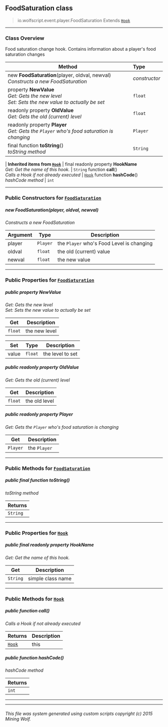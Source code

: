 ## FoodSaturation __class__

>io.wolfscript.event.player.FoodSaturation
>Extends [`Hook`](../../hook/Hook.md)

---

### Class Overview

Food saturation change hook. Contains information about a player's food saturation changes

Method | Type   
--- | :--- 
new __FoodSaturation__(player, oldval, newval) <br> _Constructs a new FoodSaturation_ | _constructor_
  property __NewValue__ <br> _Get: Gets the new level<br>Set: Sets the new value to actually be set_ | `float`
 readonly property __OldValue__ <br> _Get: Gets the old (current) level_ | `float`
 readonly property __Player__ <br> _Get: Gets the `Player` who's food saturation is changing_ | `Player`
final function __toString__() <br> _toString method_ | `String`
 |
__Inherited items from [`Hook`](../../hook/Hook.md)__ |
final readonly property __HookName__ <br> _Get: Get the name of this hook._ | `String`
 function __call__() <br> _Calls a Hook if not already executed_ | [`Hook`](../../hook/Hook.md)
 function __hashCode__() <br> _hashCode method_ | `int`





---

### Public Constructors for [`FoodSaturation`](FoodSaturation.md)

##### <a id='foodsaturation'></a>new __FoodSaturation__(player, oldval, newval) 

_Constructs a new FoodSaturation_

Argument | Type | Description  
--- | --- | --- 
player | `Player` | the `Player` who's Food Level is changing
oldval | `float` | the old (current) value
newval | `float` | the new value

---

### Public Properties for [`FoodSaturation`](FoodSaturation.md)

##### <a id='newvalue'></a>public   property __NewValue__

_Get: Gets the new level<br>Set: Sets the new value to actually be set_

Get | Description
--- | --- 
`float` | the new level

Set | Type | Description  
--- | --- | --- 
value | `float` | the level to set


##### <a id='oldvalue'></a>public  readonly property __OldValue__

_Get: Gets the old (current) level_

Get | Description
--- | --- 
`float` | the old level



##### <a id='player'></a>public  readonly property __Player__

_Get: Gets the `Player` who's food saturation is changing_

Get | Description
--- | --- 
`Player` | the `Player`



---

### Public Methods for [`FoodSaturation`](FoodSaturation.md)

##### <a id='tostring'></a>public final function __toString__()

_toString method_

Returns | 
--- | 
`String` |


---

### Public Properties for [`Hook`](../../hook/Hook.md)

##### <a id='hookname'></a>public final readonly property __HookName__

_Get: Get the name of this hook._

Get | Description
--- | --- 
`String` | simple class name



---

### Public Methods for [`Hook`](../../hook/Hook.md)

##### <a id='call'></a>public  function __call__()

_Calls a Hook if not already executed_

Returns | Description
--- | --- 
[`Hook`](../../hook/Hook.md) | this


##### <a id='hashcode'></a>public  function __hashCode__()

_hashCode method_

Returns | 
--- | 
`int` |


---


---


###### This file was system generated using custom scripts copyright (c) 2015 Mining Wolf.
	

